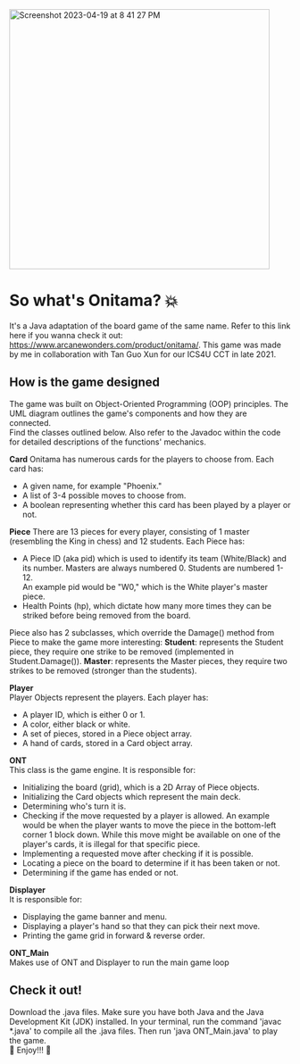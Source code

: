 <img width="466" alt="Screenshot 2023-04-19 at 8 41 27 PM" src="https://user-images.githubusercontent.com/97604329/233252460-f8c4e74f-1733-4d20-8aa9-80c8eae0622d.png">

# So what's Onitama? :boom:
It's a Java adaptation of the board game of the same name. Refer to this link here if you wanna check it out: https://www.arcanewonders.com/product/onitama/. 
This game was made by me in collaboration with Tan Guo Xun for our ICS4U CCT in late 2021.

## How is the game designed
The game was built on Object-Oriented Programming (OOP) principles. The UML diagram outlines the game's components and how they are connected.  
Find the classes outlined below. Also refer to the Javadoc within the code for detailed descriptions of the functions' mechanics.

**Card**
Onitama has numerous cards for the players to choose from. Each card has:
* A given name, for example "Phoenix."  
* A list of 3-4 possible moves to choose from.
* A boolean representing whether this card has been played by a player or not.

**Piece**
There are 13 pieces for every player, consisting of 1 master (resembling the King in chess) and 12 students. Each Piece has:
* A Piece ID (aka pid) which is used to identify its team (White/Black) and its number. Masters are always numbered 0. Students are numbered 1-12.  
An example pid would be "W0," which is the White player's master piece.  
* Health Points (hp), which dictate how many more times they can be striked before being removed from the board.

Piece also has 2 subclasses, which override the Damage() method from Piece to make the game more interesting:
**Student**: represents the Student piece, they require one strike to be removed (implemented in Student.Damage()).
**Master**: represents the Master pieces, they require two strikes to be removed (stronger than the students).

**Player**  
Player Objects represent the players. Each player has:
* A player ID, which is either 0 or 1.
* A color, either black or white.
* A set of pieces, stored in a Piece object array.
* A hand of cards, stored in a Card object array.

**ONT**  
This class is the game engine. It is responsible for:
* Initializing the board (grid), which is a 2D Array of Piece objects. 
* Initializing the Card objects which represent the main deck.
* Determining who's turn it is.
* Checking if the move requested by a player is allowed. An example would be when the player wants to move the piece in the bottom-left 
corner 1 block down. While this move might be available on one of the player's cards, it is illegal for that specific piece. 
* Implementing a requested move after checking if it is possible.
* Locating a piece on the board to determine if it has been taken or not.
* Determining if the game has ended or not.

**Displayer**  
It is responsible for:
* Displaying the game banner and menu.
* Displaying a player's hand so that they can pick their next move.
* Printing the game grid in forward & reverse order.

**ONT_Main**  
Makes use of ONT and Displayer to run the main game loop


## Check it out!
Download the .java files. Make sure you have both Java and the Java Development Kit (JDK) installed. In your terminal, run the command 'javac \*.java' to compile all the .java files. Then run 'java ONT_Main.java' to play the game.  
:100: Enjoy!!! :tada:
